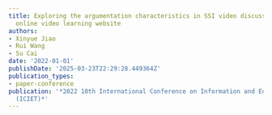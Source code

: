 ```yaml
---
title: Exploring the argumentation characteristics in SSI video discussion area of
  online video learning website
authors:
- Xinyue Jiao
- Rui Wang
- Su Cai
date: '2022-01-01'
publishDate: '2025-03-23T22:29:28.449364Z'
publication_types:
- paper-conference
publication: '*2022 10th International Conference on Information and Education Technology
  (ICIET)*'
---
```

